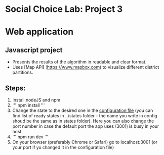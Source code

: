 # Social Choice Lab: Project 3
# Web application

## Javascript project 
- Presents the results of the algorithm in readable and clear format. 
- Uses [Map API] (https://www.mapbox.com) to visualize different district partitions.

## Steps:
1. Install nodeJS and npm
2. ''' npm install '''
3. Change the state to the desired one in the [configuration file](config/default.json) (you can find list of ready states in ../states folder - the name you write in config shoud be the same as in states folder). Here you can also change the port number in case the default port the app uses (3001) is busy in your host.
4. ''' npm run dev '''
5. On your browser (preferably Chrome or Safari) go to localhost:3001 (or your port if yu changed it in the configuration file)
